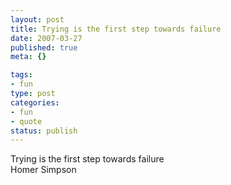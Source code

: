 ```yaml
--- 
layout: post
title: Trying is the first step towards failure
date: 2007-03-27
published: true
meta: {}

tags: 
- fun
type: post
categories: 
- fun
- quote
status: publish
---
```

Trying is the first step towards failure<br /> Homer Simpson
